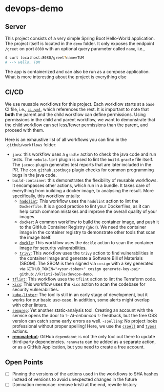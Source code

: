 <!--
Copyright © Siemens 2025 - 2025

Licensed under the Siemens Inner Source License 1.5

Authors: Kristi Balla, Patrick Stöckle

SPDX-FileCopyrightText: 2025 Siemens

SPDX-License-Identifier: LicenseRef-Siemens-ISL-1.5
-->

# devops-demo

## Server

This project consists of a very simple Spring Boot Hello-World application. The project itself is located in the `demo` folder. It only exposes the endpoint `/greet` on port `8080` with an optional query parameter called `name`, i.e.,

```bash
$ curl localhost:8080/greet?name=TUM
# --> Hello, TUM
```

The app is containerized and can also be run as a compose application. What is more interesting about the project is everything else

## CI/CD

We use reusable workflows for this project. Each workflow starts at a `base` CI file, i.e., [`ci.yml`](./.github/workflows/ci.yml), which references the rest. It is important to note that **both** the parent and the child workflow can define permissions. Using permissions in the child and parent workflow, we want to demonstrate that the child workflow can set less/fewer permissions than the parent, and proceed with them.

Here is an exhaustive list of all workflows you can find in the `.github/workflows` folder:

- `java`: this workflow uses a `gradle` action to check the java code and run tests. The `nebula.lint` plugin is used to lint the `build.gradle` file itself. The `jacoco` plugin generates test reports that are later included in the PR. The `com.github.spotbugs` plugin checks for common programming bugs in the java code.
- `build-container`: this demonstrates the flexibility of reusable workflows. It encompasses other actions, which run in a bundle. It takes care of everything from building a docker image, to analysing the result. More specifically, this workflow entails:
  - [`hadolint`](https://github.com/hadolint/hadolint): This workflow uses the `hadolint` action to lint the `Dockerfile`. It is a good practice to lint your Dockerfiles, as it can help catch common mistakes and improve the overall quality of your images.
  - `docker`: A common workflow to build the container image, and push it to the GitHub Container Registry (`ghcr`). We need the container image in the container registry to demonstrate other tools that scan the image itself.
  - [`dockle`](https://github.com/goodwithtech/dockle): This workflow uses the `dockle` action to scan the container image for security vulnerabilities.
  - [`trivy`](https://trivy.dev/latest/): This workflow uses the `trivy` action to find vulnerabilities in the container image and generate a Software Bill of Materials (SBOM). The SBOM is then signed via `cosign` with a key generated via `GITHUB_TOKEN="<your-token>" cosign generate-key-pair github://kristi-balla/devops-demo`.
- [`tflint`](https://github.com/terraform-linters/tflint): This workflow uses the `tflint` action to lint the Terraform code.
- [`kics`](https://kics.io/index.html#): This workflow uses the `kics` action to scan the codebase for security vulnerabilities.
- [`kube-linter`](https://docs.kubelinter.io/#/): The tool is still in an early stage of development, but it works for our basic use-case. In addition, some alerts might overlap with other linters.
- [`semgrep`](https://github.com/semgrep/semgrep): Yet another static-analysis tool. Creating an account with the service opens the door to ✨ _AI-enhanced_ ✨ feedback, but the free OSS version can catch some early errors as well.
-`spelling`: No project looks professional without proper spelling! Here, we use the [`cspell`](https://cspell.org/) and [`typos`](https://github.com/crate-ci/typos) actions.
- [**renovatebot**](https://docs.renovatebot.com/): GitHub `dependabot` is not the only tool out there to update third-party dependencies. `renovate` can be added as a separate action, or as a GitHub Application, but you need to create a free account.

## Open Points

- [ ] Pinning the versions of the actions used in the workflows to SHA hashes instead of versions to avoid unexpected changes in the future
- [ ] Damnation memoriae: remove kristi at the end, rewrite history
